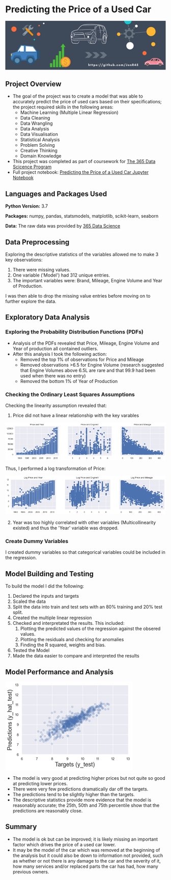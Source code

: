 # Predicting the Price of a Used Car
![Predicting the price of a used car project banner](https://github.com/JonR45/Predicting-the-Price-of-a-Used-Car/blob/master/Images/Project%20banner%20-%20Predicting%20the%20Price%20of%20a%20Used%20Car.png)
## Project Overview
* The goal of the project was to create a model that was able to accurately predict the price of used cars based on their specifications; the project required skills in the following areas: 
  * Machine Learning (Multiple Linear Regression)
  * Data Cleaning
  * Data Wrangling
  * Data Analysis
  * Data Visualisation
  * Statistical Analysis
  * Problem Solving
  * Creative Thinking
  * Domain Knowledge
* This project was completed as part of coursework for [The 365 Data Scicence Program](https://365datascience.com)
* Full project notebook: [Predicting the Price of a Used Car Jupyter Notebook](https://github.com/JonR45/Predicting-the-Price-of-a-Used-Car/blob/master/ML%20Project%20—%20Predicting%20the%20Price%20of%20a%20Used%20Car.ipynb)

## Languages and Packages Used
**Python Version:** 3.7

**Packages:** numpy, pandas, statsmodels, matplotlib, scikit-learn, seaborn

**Data:** The raw data was provided by [365 Data Science](https://365datascience.com)

## Data Preprocessing
Exploring the descriptive statistics of the variables allowed me to make 3 key observations:
1. There were missing values.
2. One variable ('Model') had 312 unique entries.
3. The important variables were: Brand, Mileage, Engine Volume and Year of Production.

I was then able to drop the missing value entries before moving on to further explore the data.
## Exploratory Data Analysis
### Exploring the Probability Distribution Functions (PDFs)
* Analysis of the PDFs revealed that Price, Mileage, Engine Volume and Year of production all contained outliers.
* After this analysis I took the following action:
  * Removed the top 1% of observations for Price and Mileage
  * Removed observations >6.5 for Engine Volume (research suggested that Engine Volumes above 6.5L are rare and that 99.9 had been used when there was no entry)
  * Removed the bottom 1% of Year of Production
### Checking the Ordinary Least Squares Assumptions
Checking the linearity assumption revealed that:
 1. Price did not have a linear relationship with the key varables

![Linearity scatter plot](https://github.com/JonR45/Predicting-the-Price-of-a-Used-Car/blob/master/Images/Linearity%20scatter%20plot.png)

Thus, I performed a log transformation of Price: 

![Price transformed scatter plot](https://github.com/JonR45/Predicting-the-Price-of-a-Used-Car/blob/master/Images/Log%20Price%20scatter%20(price%20transformed).png)

2. Year was too highly correlated with other variables (Multicollinearity existed) and thus the 'Year' variable was dropped.

### Create Dummy Variables
I created dummy variables so that categorical variables could be included in the regression.

## Model Building and Testing
To build the model I did the following:
1. Declared the inputs and targets
2. Scaled the data
3. Split the data into train and test sets with an 80% training and 20% test split.
4. Created the multiple linear regression
5. Checked and interpretated the results. This included:
   1. Plotting the predicted values of the regression against the obsered values.
   2. Plotting the residuals and checking  for anomalies
   3. Finding the R squared, weights and bias.
6. Tested the Model
 1. Made the data easier to compare and interpreted the results

## Model Performance and Analysis
![Test targets vs predicted targets](https://github.com/JonR45/Predicting-the-Price-of-a-Used-Car/blob/master/Images/Test%20targets%20vs%20predicted%20targets.png)

* The model is very good at predicting higher prices but not quite so good at predicting lower prices.
* There were very few predictions dramatically dar off the targets.
* The predictions tend to be slightly higher than the targets.
* The descriptive statistics provide more evidence that the model is reasonably accurate; the 25th, 50th and 75th percentile show that the predictions are reasonably close. 

## Summary
* The model is ok but can be improved; it is likely missing an important factor which drives the price of a used car lower. 
* It may be the model of the car which was removed at the beginning of the analysis but it could also be down to information not provided, such as whether or not there is any damage to the car and the severity of it, how many services and/or replaced parts the car has had, how many previous owners.
